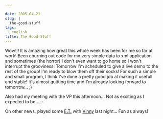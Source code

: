 ```yaml
---

date: 2005-04-21
slug: |
  the-good-stuff
tags:
 - english
title: The Good Stuff
---
```


Wow!!! It is amazing how great this whole week has been for me so far at
work! Been churning out code for my very simple data to xml application
and sometimes (the horror) I don't even want to go home so I won't
interrupt the grooviness! Tomorrow I'm scheduled to give a live demo to
the rest of the group! I'm ready to blow them off their socks! For such
a simple and small program, I think I've done a pretty good job at
making it usefull and stable! It's almost quitting time and I'm already
looking forward to tomorrow... ;)

Also had my meeting with the VP this afternoon... Not as exciting as I
expected to be... :-

On other news, played some [E.T.](http://www.enemy-territory.com) with
[Vinny](http://www.supertoadman.com/cs/blogs/supertoadman/default.aspx)
last night... Fun as always!

